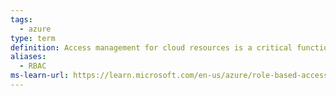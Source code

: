 ```yaml
---
tags:
  - azure
type: term
definition: Access management for cloud resources is a critical function for any organization that is using the cloud. Azure role-based access control (Azure RBAC) helps you manage who has access to Azure resources, what they can do with those resources, and what areas they have access to.
aliases:
  - RBAC
ms-learn-url: https://learn.microsoft.com/en-us/azure/role-based-access-control/overview
---
```

